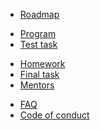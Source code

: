 - [Roadmap](getting_started.md)
<!-- - [Overview](overview.md) -->
- [Program](pages/program.md)
- [Test task](pages/task.md)
<!-- - [Task](pages/task.md) -->
<!-- - [Lectures](pages/lectures.md) -->
- [Homework](pages/homework.md)
- [Final task](pages/finaltask.md)
- [Mentors](pages/mentors.md)
<!-- - [Contacts](pages/contacts.md) -->
- [FAQ](pages/faq.md)
- [Code of conduct](CODE_OF_CONDUCT.md)
